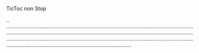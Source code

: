 TicToc non Stop

..
.......................................................................................................................................................................................................................................................................................................................................................................................................................................................................